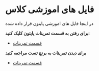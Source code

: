 # فایل های اموزشی کلاس
در اینجا فایل های اموزشی  پایتون قرار داده شده 

 __برای رفتن به قسمت تمرینات پایتون کلیک کنید:__ 

* [قسمت تمرینات](https://github.com/ahmadreza1383/Python_Class/tree/test)

__برای دیدن تمرینات به برنچ تست مراجعه کنید__

* [قسمت تمرینات](https://github.com/ahmadreza1383/Python_Class/tree/test)
